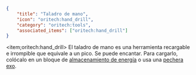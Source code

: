 ```json
{
	"title": "Taladro de mano",
	"icon": "oritech:hand_drill",
	"category": "oritech:tools",
	"associated_items": ["oritech:hand_drill"]
}
```

<item;oritech:hand_drill> El taladro de mano es una herramienta recargable e irrompible que equivale a un pico. Se puede encantar. Para cargarlo, colócalo en un bloque de [almacenamiento de energía](^oritech:logistics/energy) o usa una [pechera exo](^oritech:tools/exo_armor).
